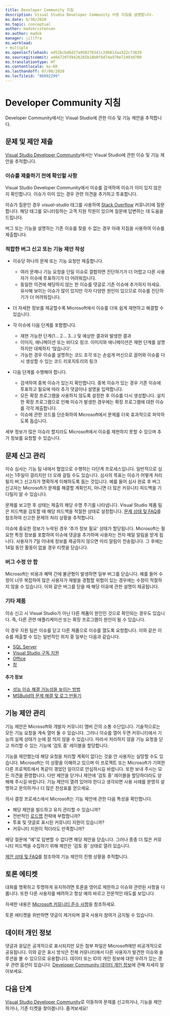 ```yaml
---
title: Developer Community 지침
description: Visual Studio Developer Community 사용 지침을 설명합니다.
ms.date: 6/30/2020
ms.topic: conceptual
author: madskristensen
ms.author: madsk
manager: jillfra
ms.workload:
- multiple
ms.openlocfilehash: ed52bcbd6d27a958276541c2d6813aa322c73839
ms.sourcegitcommit: a466720759426265b18b0f8d74a970e72493d700
ms.translationtype: HT
ms.contentlocale: ko-KR
ms.lasthandoff: 07/08/2020
ms.locfileid: "86092299"
---
```

# <a name="developer-community-guidelines"></a>Developer Community 지침

Developer Community에서는 Visual Studio에 관한 이슈 및 기능 제안을 추적합니다.

## <a name="submitting-problems-and-suggestions"></a>문제 및 제안 제출

[Visual Studio Developer Community](https://developercommunity.visualstudio.com/)에서는 Visual Studio에 관한 이슈 및 기능 제안을 추적합니다.

### <a name="before-submitting-an-issue"></a>이슈를 제출하기 전에 확인할 사항

Visual Studio Developer Community에서 이슈를 검색하여 이슈가 이미 있지 않은지 확인합니다. 이슈가 이미 있는 경우 관련 의견을 추가하고 투표합니다.

이슈가 질문인 경우 _visual-studio_ 태그를 사용하여 [Stack Overflow](https://stackoverflow.com/questions/tagged/visual-studio?tab=Newest) 커뮤니티에 질문합니다. 해당 태그를 모니터링하는 고객 지원 직원이 있으며 질문에 답변하는 데 도움을 드립니다.

버그 또는 기능을 설명하는 기존 이슈를 찾을 수 없는 경우 아래 지침을 사용하여 이슈를 제출합니다.

### <a name="writing-a-good-bug-report-or-feature-suggestion"></a>적합한 버그 신고 또는 기능 제안 작성

- 이슈당 하나의 문제 또는 기능 요청만 제출합니다.

  - 여러 문제나 기능 요청을 단일 이슈로 결합하면 진단하기가 더 어렵고 다른 사용자가 이슈에 투표하기가 더 어려워집니다.
  - 동일한 의견에 해당하지 않는 한 이슈를 댓글로 기존 이슈에 추가하지 마세요. 유사해 보이는 이슈가 많이 있지만 각자 다양한 원인이 있으므로 이슈를 진단하기가 더 어려워집니다.

- 더 자세한 정보를 제공할수록 Microsoft에서 이슈를 더욱 쉽게 재현하고 해결할 수 있습니다.
- 각 이슈에 다음 단계를 포함합니다.

  - 재현 가능한 단계(1... 2... 3...) 및 예상한 결과와 발생한 결과
  - 이미지, 애니메이션 또는 비디오 링크. 이미지와 애니메이션은 재현 단계를 설명하지만 대체하지 ‘않습니다’.
  - 가능한 경우 이슈를 설명하는 코드 조각 또는 손쉽게 머신으로 끌어와 이슈를 다시 생성할 수 있는 코드 리포지토리의 링크

- 다음 단계를 수행해야 합니다.

  - 검색하여 중복 이슈가 있는지 확인합니다. 중복 이슈가 있는 경우 기존 이슈에 투표하고 필요에 따라 추가 댓글이나 설명을 입력합니다.
  - 모든 확장 프로그램을 사용하지 않도록 설정한 후 이슈를 다시 생성합니다. 설치한 확장 프로그램으로 인해 이슈가 발생한 경우에는 확장 프로그램에 대한 이슈를 각각 제출합니다.
  - 이슈에 관한 코드를 단순화하여 Microsoft에서 문제를 더욱 효과적으로 파악하도록 돕습니다.

세부 정보가 많은 이슈라 할지라도 Microsoft에서 이슈를 재현하지 못할 수 있으며 추가 정보를 요청할 수 있습니다.

## <a name="managing-problem-reports"></a>문제 신고 관리

이슈 심사는 기능 팀 내에서 협업으로 수행하는 다단계 프로세스입니다. 일반적으로 심사는 1주일이 걸리지만 더 오래 걸릴 수도 있습니다. 심사의 목표는 이슈가 어떻게 처리될지 버그 신고자가 명확하게 이해하도록 돕는 것입니다. 예를 들어 심사 완료 후 버그 신고자는 Microsoft가 문제를 해결할 계획인지, 아니면 더 많은 커뮤니티 피드백을 기다릴지 알 수 있습니다.

문제를 보고한 후 상태는 제출의 해당 수명 주기를 나타냅니다. Visual Studio 제품 팀은 피드백을 검토할 때 해당 피드백을 적절한 상태로 설정합니다. [문제 상태 및 FAQ](https://docs.microsoft.com/visualstudio/ide/report-a-problem)를 참조하여 신고한 문제의 처리 상황을 추적합니다.

이슈에 중요한 정보가 누락된 경우 ‘추가 정보 필요’ 상태가 할당됩니다. Microsoft는 필요한 특정 정보를 포함하여 이슈에 댓글을 추가하며 사용자는 전자 메일 알림을 받게 됩니다. 사용자가 7일 이내에 정보를 제공하지 않으면 미리 알림이 전송됩니다. 그 후에는 14일 동안 활동이 없을 경우 티켓을 닫습니다.

### <a name="wont-fix-bugs"></a>버그 수정 안 함

Microsoft는 비용과 혜택 간에 불균형이 발생하면 일부 버그를 닫습니다. 예를 들어 수정이 너무 복잡하여 많은 사용자가 재발을 경험할 위험이 있는 경우에는 수정이 적절하지 않을 수 있습니다. 이와 같은 버그를 닫을 때 해당 이유에 관한 설명이 제공됩니다.

### <a name="other-product"></a>기타 제품

이슈 신고 시 Visual Studio가 아닌 다른 제품이 원인인 것으로 확인되는 경우도 있습니다. 즉, 다른 관련 애플리케이션 또는 확장 프로그램이 원인이 될 수 있습니다. 

이 경우 지원 팀은 이슈를 닫고 다른 제품으로 이슈를 열도록 요청합니다. 이와 같은 이슈를 제출할 수 있는 일반적인 위치 중 일부는 다음과 같습니다.

* [SQL Server](https://feedback.azure.com/forums/908035-sql-server)
* [Visual Studio 구독 지원](https://feedback.azure.com/forums/908035-sql-server)
* [Office](https://support.office.com/article/how-do-i-give-feedback-on-microsoft-office-2b102d44-b43f-4dd2-9ff4-23cf144cfb11)
* [창](https://support.microsoft.com/help/4021566/windows-10-send-feedback-to-microsoft-with-feedback-hub-app)

#### <a name="additional-information"></a>추가 정보

- [성능 이슈 해결 가능성을 높이는 방법](https://docs.microsoft.com/visualstudio/ide/how-to-increase-chances-of-performance-issue-being-fixed)
- [MSBuild의 문제 해결 및 로그 만들기](https://docs.microsoft.com/visualstudio/ide/msbuild-logs)

## <a name="managing-feature-suggestions"></a>기능 제안 관리

기능 제안은 Microsoft와 개발자 커뮤니티 멤버 간의 소통 수단입니다. 기술적으로는 모든 기능 요청을 계속 열어 둘 수 있습니다. 그러나 이슈를 열어 두면 커뮤니티에서 기능의 실제 상태가 눈에 잘 띄지 않을 수 있습니다. 따라서 처리하지 않을 기능 요청을 닫고 처리할 수 있는 기능에 ‘검토 중’ 레이블을 할당합니다.

기능을 제안했는데 해당 요청을 처리할 계획이 없다는 것을 안 사용자는 실망할 수도 있습니다. Microsoft는 이 상황을 이해하고 있으며 이 프로젝트 또는 Microsoft가 기여한 다른 프로젝트에서 똑같이 겪었던 일이므로 안심하시길 바랍니다. 또한 보내 주시는 모든 의견을 환영합니다. 다만 제안을 닫거나 제안에 ‘검토 중’ 레이블을 할당하더라도 양해해 주시길 바랍니다. 기능 제안이 열려 있어야 한다고 생각되면 사용 사례를 분명히 설명하고 문의하거나 더 많은 찬성표를 얻으세요.

의사 결정 프로세스에서 Microsoft는 기능 제안에 관한 다음 특성을 확인합니다.

- 해당 제안을 빌드하고 유지 관리할 수 있습니까?
- 전반적인 [로드맵](https://docs.microsoft.com/visualstudio/productinfo/vs-roadmap) 전략에 부합합니까?
- 투표 및 댓글로 표시된 커뮤니티 지원이 있습니까?
- 커뮤니티 지원이 적더라도 만족합니까?

해당 질문에 “예”로 답변할 수 없다면 해당 제안을 닫습니다. 그러나 종종 더 많은 커뮤니티 피드백을 수집하기 위해 제안은 ‘검토 중’ 상태로 열려 있습니다.

[제안 상태 및 FAQ](https://docs.microsoft.com/visualstudio/ide/report-a-problem)를 참조하여 기능 제안의 진행 상황을 추적합니다.

## <a name="discussion-etiquette"></a>토론 에티켓

대화를 명확하고 투명하게 유지하려면 토론을 영어로 제한하고 이슈와 관련된 사항을 다룹니다. 또한 다른 사용자를 배려하고 항상 예의 바르고 전문적인 태도를 보입니다.

자세한 내용은 [Microsoft 커뮤니티 준수 사항](https://answers.microsoft.com/en-us/page/codeofconduct)을 참조하세요.

토론 에티켓을 위반하면 댓글이 제거되며 결국 사용자 참여가 금지될 수 있습니다.

## <a name="data-privacy"></a>데이터 개인 정보

댓글과 응답은 공개적으로 표시되지만 모든 첨부 파일은 Microsoft에만 비공개적으로 공유됩니다. 이와 같은 표시 방식은 전체 커뮤니티에서 다른 사용자가 발견한 이슈와 솔루션을 볼 수 있으므로 유용합니다. 데이터 또는 ID의 개인 정보에 대한 우려가 있는 경우 관련 옵션이 있습니다. [Developer Community 데이터 개인 정보](https://docs.microsoft.com/visualstudio/ide/developer-community-privacy)에 관해 자세히 알아보세요.

## <a name="next-steps"></a>다음 단계

[Visual Studio Developer Community](https://developercommunity.visualstudio.com/)로 이동하여 문제를 신고하거나, 기능을 제안하거나, 기존 티켓을 찾아봅니다. 즐겨보세요!
